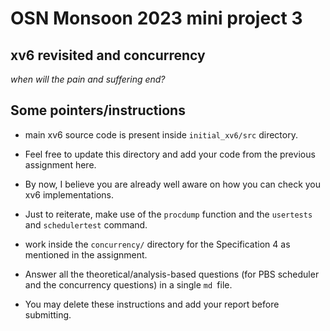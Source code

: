 # OSN Monsoon 2023 mini project 3
## xv6 revisited and concurrency

*when will the pain and suffering end?*

## Some pointers/instructions
- main xv6 source code is present inside `initial_xv6/src` directory.
- Feel free to update this directory and add your code from the previous assignment here.
- By now, I believe you are already well aware on how you can check you xv6 implementations. 
- Just to reiterate, make use of the `procdump` function and the `usertests` and `schedulertest` command.
- work inside the `concurrency/` directory for the Specification 4 as mentioned in the assignment.

- Answer all the theoretical/analysis-based questions (for PBS scheduler and the concurrency questions) in a single `md `file.
- You may delete these instructions and add your report before submitting. 

